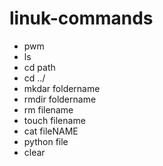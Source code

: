 # linuk-commands
- pwm
- ls
- cd path
- cd ../
- mkdar foldername
- rmdir foldername
- rm filename
- touch filename
- cat fileNAME
- python file
- clear
